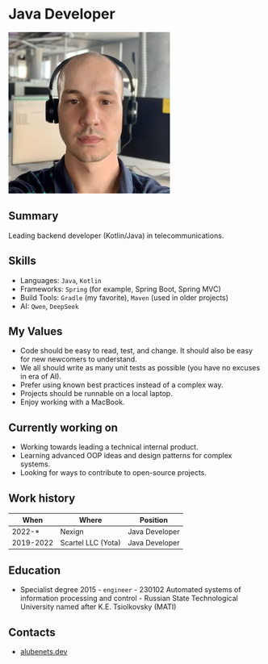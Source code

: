 # Java Developer

![profile_photo.png](profile_photo.png)

## Summary

Leading backend developer (Kotlin/Java) in telecommunications.

## Skills

* Languages: `Java`, `Kotlin`
* Frameworks: `Spring` (for example, Spring Boot, Spring MVC)
* Build Tools: `Gradle` (my favorite), `Maven` (used in older projects)
* AI: `Qwen`, `DeepSeek`

## My Values

* Code should be easy to read, test, and change. It should also be easy for new newcomers to understand.
* We all should write as many unit tests as possible (you have no excuses in era of AI).
* Prefer using known best practices instead of a complex way.
* Projects should be runnable on a local laptop.
* Enjoy working with a MacBook.

## Currently working on

* Working towards leading a technical internal product.
* Learning advanced OOP ideas and design patterns for complex systems.
* Looking for ways to contribute to open-source projects.

## Work history

| When      | Where              | Position       |
|-----------|--------------------|----------------|
| 2022-*    | Nexign             | Java Developer |
| 2019-2022 | Scartel LLC (Yota) | Java Developer |

## Education

* Specialist degree 2015 - `engineer` - 230102 Automated systems of information processing and control  - Russian State Technological University named after K.E. Tsiolkovsky (MATI) 

## Contacts

* [alubenets.dev](https://alubenets.dev)
